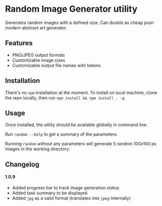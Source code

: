 # Random Image Generator utility

Generates random images with a defined size. Can double as cheap post-modern abstract art generator.

## Features
- PNG/JPEG output formats
- Customizable image sizes
- Customizable output file names with tokens

## Installation
There's no `npm` installation at the moment. To install on local machine, clone the repo locally, then run `npm install && npm install . -g`

## Usage
Once installed, the utility should be available globally in command line.

Run `random --help` to get a summary of the parameters.

Running `random` without any parameters will generate 5 random 100x100 px images in the working directory.

## Changelog

#### 1.0.9
- Added progress bar to track image generation status
- Added task summary to be displayed
- Added `jpg` as a valid format (translates into `jpeg` internally)